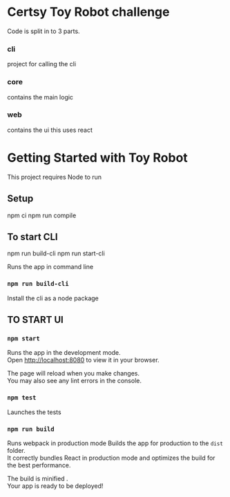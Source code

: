 # Certsy Toy Robot challenge
Code is split in to 3 parts. 
### cli
project for calling the cli
### core
contains the main logic
### web
contains the ui this uses react

# Getting Started with Toy Robot

This project requires Node to run

## Setup
npm ci
npm run compile

## To start CLI

npm run build-cli
npm run start-cli

Runs the app in command line

### `npm run build-cli`
Install the cli as a node package

## TO START UI
### `npm start`

Runs the app in the development mode.\
Open [http://localhost:8080](http://localhost:8080) to view it in your browser.

The page will reload when you make changes.\
You may also see any lint errors in the console.

### `npm test`

Launches the tests

### `npm run build`
Runs webpack in production mode
Builds the app for production to the `dist` folder.\
It correctly bundles React in production mode and optimizes the build for the best performance.

The build is minified .\
Your app is ready to be deployed!
